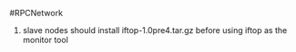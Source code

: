#RPCNetwork

1. slave nodes should install iftop-1.0pre4.tar.gz before using iftop as the monitor tool
